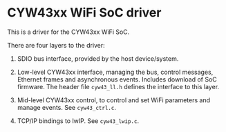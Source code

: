 CYW43xx WiFi SoC driver
=======================

This is a driver for the CYW43xx WiFi SoC.

There are four layers to the driver:

1. SDIO bus interface, provided by the host device/system.

2. Low-level CYW43xx interface, managing the bus, control messages, Ethernet
   frames and asynchronous events.  Includes download of SoC firmware.  The
   header file `cyw43_ll.h` defines the interface to this layer.

3. Mid-level CYW43xx control, to control and set WiFi parameters and manage
   events.  See `cyw43_ctrl.c`.

4. TCP/IP bindings to lwIP.  See `cyw43_lwip.c`.
